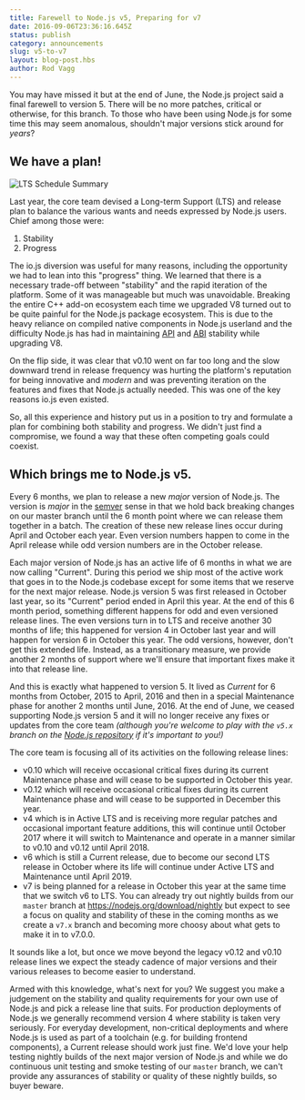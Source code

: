 ```yaml
---
title: Farewell to Node.js v5, Preparing for v7
date: 2016-09-06T23:36:16.645Z
status: publish
category: announcements
slug: v5-to-v7
layout: blog-post.hbs
author: Rod Vagg
---
```


You may have missed it but at the end of June, the Node.js project said a final farewell to version 5. There will be no more patches, critical or otherwise, for this branch. To those who have been using Node.js for some time this may seem anomalous, shouldn't major versions stick around for _years_?

## We have a plan!

![LTS Schedule Summary](/static/images/blog/201609_lts_schedule_summary.gif)

Last year, the core team devised a Long-term Support (LTS) and release plan to balance the various wants and needs expressed by Node.js users. Chief among those were:

1. Stability
2. Progress

The io.js diversion was useful for many reasons, including the opportunity we had to lean into this "progress" thing. We learned that there is a necessary trade-off between "stability" and the rapid iteration of the platform. Some of it was manageable but much was unavoidable. Breaking the entire C++ add-on ecosystem each time we upgraded V8 turned out to be quite painful for the Node.js package ecosystem. This is due to the heavy reliance on compiled native components in Node.js userland and the difficulty Node.js has had in maintaining [API](https://en.wikipedia.org/wiki/Application_programming_interface) and [ABI](https://en.wikipedia.org/wiki/Application_binary_interface) stability while upgrading V8.

On the flip side, it was clear that v0.10 went on far too long and the slow downward trend in release frequency was hurting the platform's reputation for being innovative and _modern_ and was preventing iteration on the features and fixes that Node.js actually needed. This was one of the key reasons io.js even existed.

So, all this experience and history put us in a position to try and formulate a plan for combining both stability and progress. We didn't just find a compromise, we found a way that these often competing goals could coexist.

## Which brings me to Node.js v5.

Every 6 months, we plan to release a new _major_ version of Node.js. The version is _major_ in the [semver](http://semver.org/) sense in that we hold back breaking changes on our master branch until the 6 month point where we can release them together in a batch. The creation of these new release lines occur during April and October each year. Even version numbers happen to come in the April release while odd version numbers are in the October release.

Each major version of Node.js has an active life of 6 months in what we are now calling "Current". During this period we ship most of the active work that goes in to the Node.js codebase except for some items that we reserve for the next major release. Node.js version 5 was first released in October last year, so its "Current" period ended in April this year. At the end of this 6 month period, something different happens for odd and even versioned release lines. The even versions turn in to LTS and receive another 30 months of life; this happened for version 4 in October last year and will happen for version 6 in October this year. The odd versions, however, don't get this extended life. Instead, as a transitionary measure, we provide another 2 months of support where we'll ensure that important fixes make it into that release line.

And this is exactly what happened to version 5. It lived as _Current_ for 6 months from October, 2015 to April, 2016 and then in a special Maintenance phase for another 2 months until June, 2016. At the end of June, we ceased supporting Node.js version 5 and it will no longer receive any fixes or updates from the core team _(although you're welcome to play with the `v5.x` branch on the [Node.js repository](https://github.com/nodejs/node) if it's important to you!)_

The core team is focusing all of its activities on the following release lines:

- v0.10 which will receive occasional critical fixes during its current Maintenance phase and will cease to be supported in October this year.
- v0.12 which will receive occasional critical fixes during its current Maintenance phase and will cease to be supported in December this year.
- v4 which is in Active LTS and is receiving more regular patches and occasional important feature additions, this will continue until October 2017 where it will switch to Maintenance and operate in a manner similar to v0.10 and v0.12 until April 2018.
- v6 which is still a Current release, due to become our second LTS release in October where its life will continue under Active LTS and Maintenance until April 2019.
- v7 is being planned for a release in October this year at the same time that we switch v6 to LTS. You can already try out nightly builds from our `master` branch at <https://nodejs.org/download/nightly> but expect to see a focus on quality and stability of these in the coming months as we create a `v7.x` branch and becoming more choosy about what gets to make it in to v7.0.0.

It sounds like a lot, but once we move beyond the legacy v0.12 and v0.10 release lines we expect the steady cadence of major versions and their various releases to become easier to understand.

Armed with this knowledge, what's next for you? We suggest you make a judgement on the stability and quality requirements for your own use of Node.js and pick a release line that suits. For production deployments of Node.js we generally recommend version 4 where stability is taken very seriously. For everyday development, non-critical deployments and where Node.js is used as part of a toolchain (e.g. for building frontend components), a Current release should work just fine. We'd love your help testing nightly builds of the next major version of Node.js and while we do continuous unit testing and smoke testing of our `master` branch, we can't provide any assurances of stability or quality of these nightly builds, so buyer beware.
